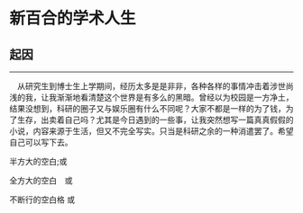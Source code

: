 # 新百合的学术人生
## 起因
***
  &emsp;从研究生到博士生上学期间，经历太多是是非非，各种各样的事情冲击着涉世尚浅的我，让我渐渐地看清楚这个世界是有多么的黑暗。曾经以为校园是一方净土，结果没想到，科研的圈子又与娱乐圈有什么不同呢？大家不都是一样的为了钱，为了生存，出卖着自己吗？尤其是今日遇到的一些事，让我突然想写一篇真真假假的小说，内容来源于生活，但又不完全写实。只当是科研之余的一种消遣罢了。希望自己可以写下去。&#8195;
  
  
半方大的空白;或&#8194;


全方大的空白&emsp;或&#8195;


不断行的空白格&nbsp;或&#160;
